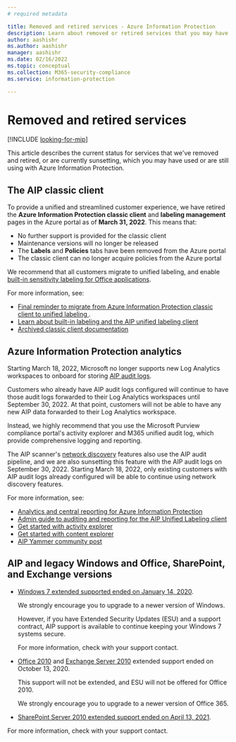 ```yaml
---
# required metadata

title: Removed and retired services - Azure Information Protection
description: Learn about removed or retired services that you may have used or are still using with Azure Information Protection
author: aashishr
ms.author: aashishr
manager: aashishr
ms.date: 02/16/2022
ms.topic: conceptual
ms.collection: M365-security-compliance
ms.service: information-protection

---
```


# Removed and retired services

[!INCLUDE [looking-for-mip](includes/looking-for-mip.md)]

This article describes the current status for services that we've removed and retired, or are currently sunsetting, which you may have used or are still using with Azure Information Protection.

## The AIP classic client

To provide a unified and streamlined customer experience, we have retired the **Azure Information Protection classic client** and **labeling management** pages in the Azure portal as of **March 31, 2022**. This means that:

- No further support is provided for the classic client
- Maintenance versions will no longer be released
- The **Labels** and **Policies** tabs have been removed from the Azure portal
- The classic client can no longer acquire policies from the Azure portal

We recommend that all customers migrate to unified labeling, and enable [built-in sensitivity labeling for Office applications](/microsoft-365/compliance/sensitivity-labels).

For more information, see:

- [Final reminder to migrate from Azure Information Protection classic client to unified labeling
](https://techcommunity.microsoft.com/t5/security-compliance-and-identity/final-reminder-to-migrate-from-azure-information-protection/ba-p/2731734).
- [Learn about built-in labeling and the AIP unified labeling client](rms-client/use-client.md)
- [Archived classic client documentation](/previous-versions/azure/information-protection/)

## Azure Information Protection analytics

Starting March 18, 2022, Microsoft no longer supports new Log Analytics workspaces to onboard for storing [AIP audit logs](reports-aip.md).

Customers who already have AIP audit logs configured will continue to have those audit logs forwarded to their Log Analytics workspaces until September 30, 2022. At that point, customers will not be able to have any new AIP data forwarded to their Log Analytics workspace.

Instead, we highly recommend that you use the Microsoft Purview compliance portal's activity explorer and M365 unified audit log, which provide comprehensive logging and reporting.

The AIP scanner's [network discovery](deploy-aip-scanner-configure-install.md#create-a-network-scan-job-public-preview) features also use the AIP audit pipeline, and we are also sunsetting this feature with the AIP audit logs on September 30, 2022. Starting March 18, 2022, only existing customers with AIP audit logs already configured will be able to continue using network discovery features.

For more information, see:

- [Analytics and central reporting for Azure Information Protection](/azure/information-protection/reports-aip)
- [Admin guide to auditing and reporting for the AIP Unified Labeling client](https://techcommunity.microsoft.com/t5/security-compliance-and-identity/admin-guide-to-auditing-and-reporting-for-the-aip-unified/ba-p/3610727)
- [Get started with activity explorer](/microsoft-365/compliance/data-classification-activity-explorer)
- [Get started with content explorer](/microsoft-365/compliance/data-classification-content-explorer)
- [AIP Yammer community post](https://aka.ms/AIPAuditLogDeprecation)

## AIP and legacy Windows and Office, SharePoint, and Exchange versions

- [Windows 7 extended supported ended on January 14, 2020](/lifecycle/products/windows-7).

    We strongly encourage you to upgrade to a newer version of Windows.

    However, if you have Extended Security Updates (ESU) and a support contract, AIP support is available to continue keeping your Windows 7 systems secure.

    For more information, check with your support contact.

- [Office 2010](/lifecycle/products/microsoft-office-2010) and [Exchange Server 2010](/lifecycle/products/exchange-server-2010) extended support ended on October 13, 2020.

    This support will not be extended, and ESU will not be offered for Office 2010.

    We strongly encourage you to upgrade to a newer version of Office 365.

- [SharePoint Server 2010 extended support ended on April 13, 2021](/lifecycle/products/microsoft-sharepoint-server-2010).

For more information, check with your support contact.
